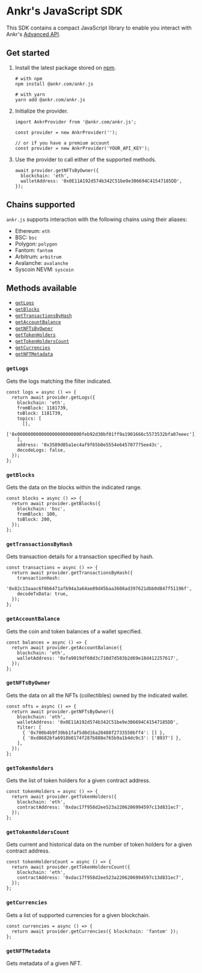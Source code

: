 # Ankr's JavaScript SDK

This SDK contains a compact JavaScript library to enable you interact with Ankr's [Advanced API](/build-blockchain/products/v2/advanced-apis).

## Get started

1. Install the latest package stored on [npm](/build-blockchain/products/v2/advanced-apis/).

    ```shell
    # with npm
    npm install @ankr.com/ankr.js

    # with yarn
    yarn add @ankr.com/ankr.js
    ```

2. Initialize the provider.

    ```
    import AnkrProvider from '@ankr.com/ankr.js';
    
    const provider = new AnkrProvider('');
    
    // or if you have a premium account
    const provider = new AnkrProvider('YOUR_API_KEY');
    ```

3. Use the provider to call either of the supported methods.

    ```
    await provider.getNFTsByOwner({
      blockchain: 'eth',
      walletAddress: '0x0E11A192d574b342C51be9e306694C41547185DD',
    });
    ```

## Chains supported

`ankr.js` supports interaction with the following chains using their aliases:

  * Ethereum: `eth`
  * BSC: `bsc`
  * Polygon: `polygon`
  * Fantom: `fantom`
  * Arbitrum: `arbitrum`
  * Avalanche: `avalanche`
  * Syscoin NEVM: `syscoin`

## Methods available

  * [`getLogs`](/build-blockchain/products/advanced-apis/javascript-sdk/#getlogs)
  * [`getBlocks`](/build-blockchain/products/advanced-apis/javascript-sdk/#getblocks)
  * [`getTransactionsByHash`](/build-blockchain/products/advanced-apis/javascript-sdk/#gettransactionsbyhash)
  * [`getAccountBalance`](/build-blockchain/products/advanced-apis/javascript-sdk/#getaccountbalance)
  * [`getNFTsByOwner`](/build-blockchain/products/advanced-apis/javascript-sdk/#getnftsbyowner)
  * [`getTokenHolders`](/build-blockchain/products/advanced-apis/javascript-sdk/#gettokenholders)
  * [`getTokenHoldersCount`](/build-blockchain/products/advanced-apis/javascript-sdk/#gettokenholderscount)
  * [`getCurrencies`](/build-blockchain/products/advanced-apis/javascript-sdk/#getcurrencies)
  * [`getNFTMetadata`](/build-blockchain/products/advanced-apis/javascript-sdk/#getnftmetadata)

### `getLogs`

Gets the logs matching the filter indicated.

```
const logs = async () => {
  return await provider.getLogs({
    blockchain: 'eth',
    fromBlock: 1181739,
    toBlock: 1181739,
    topics: [
      [],
      ['0x000000000000000000000000feb92d30bf01ff9a1901666c5573532bfa07eeec'],
    ],
    address: '0x3589d05a1ec4af9f65b0e5554e645707775ee43c',
    decodeLogs: false,
  });
};
```

### `getBlocks`

Gets the data on the blocks within the indicated range.

```
const blocks = async () => {
  return await provider.getBlocks({
    blockchain: 'bsc',
    fromBlock: 100,
    toBlock: 200,
  });
};
```

### `getTransactionsByHash`

Gets transaction details for a transaction specified by hash.

```
const transactions = async () => {
  return await provider.getTransactionsByHash({
    transactionHash:
      '0x82c13aaac6f0b6471afb94a3a64ae89d45baa3608ad397621dbb0d847f51196f',
    decodeTxData: true,
  });
};
```

### `getAccountBalance`

Gets the coin and token balances of a wallet specified.

```
const balances = async () => {
  return await provider.getAccountBalance({
    blockchain: 'eth',
    walletAddress: '0xfa9019df60d3c710d7d583b2d69e18d412257617',
  });
};
```

### `getNFTsByOwner`

Gets the data on all the NFTs (collectibles) owned by the indicated wallet.

```
const nfts = async () => {
  return await provider.getNFTsByOwner({
    blockchain: 'eth',
    walletAddress: '0x0E11A192d574b342C51be9e306694C41547185DD',
    filter: [
      { '0x700b4b9f39bb1faf5d0d16a20488f2733550bff4': [] },
      { '0xd8682bfa6918b0174f287b888e765b9a1b4dc9c3': ['8937'] },
    ],
  });
};
```

### `getTokenHolders`

Gets the list of token holders for a given contract address.

```
const tokenHolders = async () => {
  return await provider.getTokenHolders({
    blockchain: 'eth',
    contractAddress: '0xdac17f958d2ee523a2206206994597c13d831ec7',
  });
};
```

### `getTokenHoldersCount`

Gets current and historical data on the number of token holders for a given contract address.

```
const tokenHoldersCount = async () => {
  return await provider.getTokenHoldersCount({
    blockchain: 'eth',
    contractAddress: '0xdac17f958d2ee523a2206206994597c13d831ec7',
  });
};
```

### `getCurrencies`

Gets a list of supported currencies for a given blockchain.

```
const currencies = async () => {
  return await provider.getCurrencies({ blockchain: 'fantom' });
};
```

### `getNFTMetadata`

Gets metadata of a given NFT.

```

```

